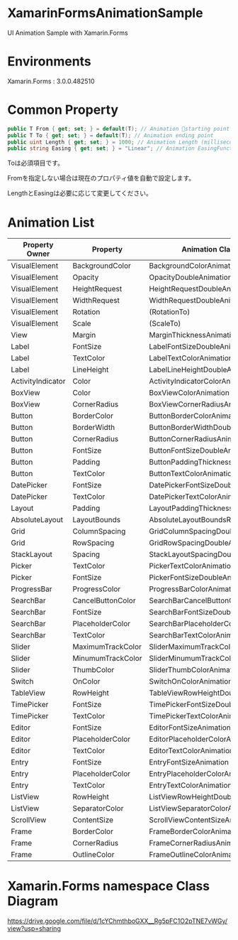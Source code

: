 # XamarinFormsAnimationSample
UI Animation Sample with Xamarin.Forms

# Environments
Xamarin.Forms : 3.0.0.482510

# Common Property
~~~C#
public T From { get; set; } = default(T); // Animation starting point
public T To { get; set; } = default(T); // Animation ending point
public uint Length { get; set; } = 1000; // Animation Length (milliseconds)
public string Easing { get; set; } = "Linear"; // Animation EasingFunction name(https://docs.microsoft.com/en-us/dotnet/api/xamarin.forms.easing?view=xamarin-forms)
~~~

Toは必須項目です。

Fromを指定しない場合は現在のプロパティ値を自動で設定します。

LengthとEasingは必要に応じて変更してください。

# Animation List
| Property Owner |  Property  |  Animation Class Name | T | Implemented|
| ---- | ---- | ---- | :----: | :----: |
| VisualElement |  BackgroundColor  |  BackgroundColorAnimation  |  Color  | O |
| VisualElement |  Opacity  |  OpacityDoubleAnimation  | double |O|
| VisualElement | HeightRequest | HeightRequestDoubleAnimation | double |O|
| VisualElement | WidthRequest | WidthRequestDoubleAnimation | double |O|
| VisualElement| Rotation | (RotationTo) | double | - |
| VisualElement| Scale | (ScaleTo) | double | - |
| View | Margin | MarginThicknessAnimation | Thickness | △ |
| Label | FontSize | LabelFontSizeDoubleAnimation | double | O |
| Label| TextColor | LabelTextColorAnimation | Color | O |
| Label| LineHeight | LabelLineHeightDoubleAnimation | double | ? |
| ActivityIndicator | Color | ActivityIndicatorColorAnimation | Color| △ |
| BoxView | Color | BoxViewColorAnimation | Color | O |
| BoxView | CornerRadius | BoxViewCornerRadiusAnimation | CornerRadius | ? |
| Button | BorderColor | ButtonBorderColorAnimation | Color | O |
| Button | BorderWidth | ButtonBorderWidthDoubleAnimation | double | O |
| Button | CornerRadius | ButtonCornerRadiusAnimation | CornerRadius | X |
| Button | FontSize | ButtonFontSizeDoubleAnimation | double | O |
| Button | Padding | ButtonPaddingThicknessAnimation | Thickness | X |
| Button | TextColor |ButtonTextColorAnimation | Color | O |
| DatePicker | FontSize | DatePickerFontSizeDoubleAnimation | double | X |
| DatePicker | TextColor | DatePickerTextColorAnimation | Color | X |
| Layout | Padding | LayoutPaddingThicknessAnimation | Thickness | X |
| AbsoluteLayout | LayoutBounds | AbsoluteLayoutBoundsRectangleAnimation | Rectangle | X |
| Grid | ColumnSpacing | GridColumnSpacingDoubleAnimation | double | X |
| Grid | RowSpacing | GridRowSpacingDoubleAnimation | double | X |
| StackLayout | Spacing | StackLayoutSpacingDoubleAnimation | double | X |
| Picker | TextColor | PickerTextColorAnimation | Color | X |
| Picker | FontSize | PickerFontSizeDoubleAnimation | double | X |
| ProgressBar | ProgressColor | ProgressBarColorAnimation | Color | X |
| SearchBar | CancelButtonColor | SearchBarCancelButtonColorAnimation | Color | X |
| SearchBar | FontSize | SearchBarFontSizeDoubleAnimation | double | X |
| SearchBar | PlaceholderColor |SearchBarPlaceholderColorAnimation | Color | X |
| SearchBar | TextColor |SearchBarTextColorAnimation | Color | X |
| Slider | MaximumTrackColor | SliderMaximumTrackColorAnimation | Color | X |
| Slider | MinumumTrackColor | SliderMinumumTrackColorAnimation | Color | X |
| Slider | ThumbColor | SliderThumbColorAnimation | Color | X |
| Switch | OnColor | SwitchOnColorAnimation | Color | X |
| TableView | RowHeight | TableViewRowHeightDoubleAnimation | double| X |
| TimePicker | FontSize | TimePickerFontSizeDoubleAnimation | double| X |
| TimePicker | TextColor | TimePickerTextColorAnimation | Color | X |
| Editor | FontSize | EditorFontSizeAnimation | Color | X |
| Editor | PlaceholderColor | EditorPlaceholderColorAnimation | Color | X |
| Editor | TextColor | EditorTextColorAnimation | Color | X |
| Entry | FontSize | EntryFontSizeAnimation | Color | X |
| Entry | PlaceholderColor | EntryPlaceholderColorAnimation | Color | X |
| Entry | TextColor | EntryTextColorAnimation | Color | X |
| ListView | RowHeight | ListViewRowHeightDoubleAnimation | double | X |
| ListView | SeparatorColor | ListViewSeparatorColorAnimation | Color | X |
| ScrollView | ContentSize | ScrollViewContentSizeAnimation | Size | X |
| Frame | BorderColor | FrameBorderColorAnimation | Color | X |
| Frame | CornerRadius | FrameCornerRadiusAnimation | CornerRadius | X |
| Frame | OutlineColor |FrameOutlineColorAnimation | Color | X |

# Xamarin.Forms namespace Class Diagram
<https://drive.google.com/file/d/1cYChmthboGXX__Rg5pFC1O2pTNE7vWGy/view?usp=sharing>